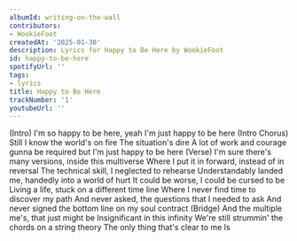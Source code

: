 ```yaml
---
albumId: writing-on-the-wall
contributors:
- WookieFoot
createdAt: '2025-01-30'
description: Lyrics for Happy to Be Here by WookieFoot
id: happy-to-be-here
spotifyUrl: ''
tags:
- lyrics
title: Happy to Be Here
trackNumber: '1'
youtubeUrl: ''
---
```


(Intro)
I'm so happy to be here, yeah
I'm just happy to be here
(Intro Chorus)
Still I know the world's on fire
The situation's dire
A lot of work and courage gunna be required but
I'm just happy to be here
(Verse)
I'm sure there's many versions, inside this multiverse
Where I put it in forward, instead of in reversal
The technical skill, I neglected to rehearse
Understandably landed mе, handedly into a world of hurt
It could be worse, I could bе cursed to be
Living a life, stuck on a different time line
Where I never find time to discover my path
And never asked, the questions that I needed to ask
And never signed the bottom line on my soul contract
(Bridge)
And the multiple me's, that just might be
Insignificant in this infinity
We're still strummin' the chords on a string theory
The only thing that's clear to me
Is